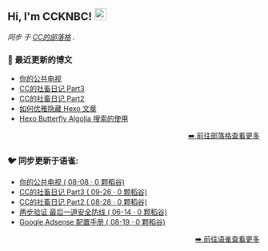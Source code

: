 <h2>Hi, I'm CCKNBC! <img src="https://github.githubassets.com/images/mona-whisper.gif" height="24" /></h2>

<p><em>同步 于 <a href="https://blog.ccknbc.cc">CC的部落格</a> . </em>

### 📕 最近更新的博文

<!-- BLOG-POST-LIST:START -->
- [你的公共电视](https://blog.ccknbc.cc/posts/about-pts/)
- [CC的社畜日记 Part3](https://blog.ccknbc.cc/posts/ccs-work-diary-part3/)
- [CC的社畜日记 Part2](https://blog.ccknbc.cc/posts/ccs-work-diary-part2/)
- [如何优雅隐藏 Hexo 文章](https://blog.ccknbc.cc/posts/how-to-hide-hexo-articles-gracefully/)
- [Hexo Butterfly Algolia 搜索的使用](https://blog.ccknbc.cc/posts/hexo-butterfly-algolia/)
<!-- BLOG-POST-LIST:END -->

<p align="right"><a href="https://blog.ccknbc.cc">➡️ 前往部落格查看更多</a></p>

### 🐦 同步更新于语雀:

  - [你的公共电视 ( 08-08 · 0 颗稻谷)](https://yuque.com/ccknbc/blog/35)
  - [CC的社畜日记 Part3 ( 09-26 · 0 颗稻谷)](https://yuque.com/ccknbc/blog/34)
  - [CC的社畜日记 Part2 ( 08-28 · 0 颗稻谷)](https://yuque.com/ccknbc/blog/33)
  - [两步验证 最后一道安全防线 ( 06-14 · 0 颗稻谷)](https://yuque.com/ccknbc/blog/32)
  - [Google Adsense 配置手册 ( 08-19 · 0 颗稻谷)](https://yuque.com/ccknbc/blog/31)

<p align="right"><a href="https://www.yuque.com/ccknbc/blog">➡️ 前往语雀查看更多</a></p>
